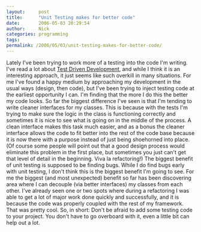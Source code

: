 ```yaml
---
layout:     post
title:      "Unit Testing makes for better code"
date:       2006-05-03 20:29:54
author:     Nick
categories: programming
tags:  
permalink: /2006/05/03/unit-testing-makes-for-better-code/
---
```

Lately I've been trying to work more of a testing into the code I'm writing. I've read a lot about [Test Driven Development](http://en.wikipedia.org/wiki/Test_driven_development), and while I think it is an interesting approach, it just seems like such overkill in many situations. For me I've found a happy medium by approaching my development in the usual ways (design, then code), but I've been trying to inject testing code at the earliest opportunity I can. I'm finding that the more I do this the better my code looks. So far the biggest difference I've seen is that I'm tending to write cleaner interfaces for my classes. This is because with the tests I'm trying to make sure the logic in the class is functioning correctly and sometimes it is nice to see what is going on in the middle of the process. A clean interface makes this task much easier, and as a bonus the cleaner interface allows the code to fit better into the rest of the code base because it is now there with a purpose instead of just being shoehorned into place. (Of course some people will point out that a good design process would eliminate this problem in the first place, but sometimes you just can't get that level of detail in the beginning. Viva la refactoring!) The biggest benefit of unit testing is supposed to be finding bugs. While I do find bugs early with unit testing, I don't think this is the biggest benefit I'm going to see. For me the biggest (and most unexpected) benefit so far has been discovering area where I can decouple (via better interfaces) my classes from each other. I've already seen one or two spots where during a refactoring I was able to get a lot of major work done quickly and successfully, and it is because the code was properly coupled with the rest of my framework. That was pretty cool. So, in short: Don't be afraid to add some testing code to your project. You don't have to go overboard with it, even a little bit can help out a lot.
